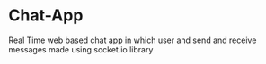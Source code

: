 # Chat-App
Real Time web based chat app in which user and send and receive messages
made using socket.io library 
